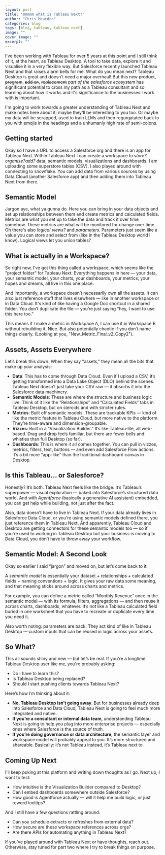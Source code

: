 ```yaml
---
layout: post
title: "Ummmm what is Tableau Next?"
author: "Chris Meardon"
categories: blog
tags: [blog, tableau, tableau next]
image: ""
cover_image: ""
excerpt: ""
---
```


I've been working with Tableau for over 5 years at this point and I still think of it, at the heart, as Tableau Desktop. A tool to take data, explore it and visualise it in a very flexible way. But Salesforce recently launched Tableau Next and that raises alarm bells for me. What do you mean next? Tableau Desktop is great and doesn't need a major overhaul! But this new ~~product~~, ~~program~~, ~~add on~~, ~~replacement~~ _part of the salesforce ecosystem_ has significant potential to cross my path as a Tableau consultant and so learning about how it works and it's significance to the businesses I work with is important.

I'm going to work towards a greater understanding of Tableau Next and make notes here about it; maybe they'll be interesting to you too. Or maybe my data will be scrapped, used to train LLMs and then regurgatated back to you with emojis in the headings and a unhumanly high rate of semi-colons.

## Getting started

Okay so I have a URL to access a Salesforce org and there is an app for Tableau Next. Within Tableau Next I can create a workspace to _store?organise?add?_ data, semantic models, visualizations and dashboards. I am uploading some superstore tables (CSV). I also played around with connecting to snowflake. You can add data from various sources by using Data Cloud (another Salesforce app) and then adding them into Tableau Next from there.

## Semantic Model

Jargon aye, what ya gunna do. Here you can bring in your data objects and set up relationships between them and create metrics and calculated fields. Metrics are what you set up to take the data and track it over time somehow. These metrics are what will be monitored for change over time. Oh there's also _logical views?_ and _parameters_. Parameters just seem like a value you can store and select from (like in the Tableau Desktop world I know). Logical views let you union tables?

## What is actually in a Workspace?

So right now, I’ve got this thing called a workspace, which seems like the "project folder" for Tableau Next. Everything happens in here — your data, your semantic model, your charts, your dashboards, your metrics, your hopes and dreams, all live in this one place.

And importantly, a workspace doesn’t necessarily own all the assets. It can also just reference stuff that lives elsewhere — like in another workspace or in Data Cloud. It's kind of like having a Google Doc shortcut in a shared folder. You don’t duplicate the file — you’re just saying “hey, I want to use this here too.”

This means if I make a metric in Workspace A, I can use it in Workspace B without rebuilding it. Nice. But also potentially chaotic if you don’t name things clearly. (Looking at you, "New_Metric_Final_v2_Copy2").

## Assets, Assets Everywhere

Let’s break this down. When they say “assets,” they mean all the bits that make up your analysis:

- **Data**: This has to come through Data Cloud. Even if I upload a CSV, it’s getting transformed into a Data Lake Object (DLO) behind the scenes. Tableau Next doesn’t just take your CSV raw — it absorbs it into the Salesforce data machinery.
- **Semantic Models**: These are where the structure and business logic live. Think of it like the “Relationships” and “Calculated Fields” tabs in Tableau Desktop, but on steroids and with stricter rules.
- **Metrics**: Built off semantic models. These are trackable KPIs — kind of like the metric feature in Tableau Cloud, but more native to the platform. They’re time-aware and dimension-groupable.
- **Vizzes**: Built in a “Visualization Builder.” It’s like Tableau-lite, all web-based. Drag and drop feels familiar, but there are fewer bells and whistles than full Desktop (so far).
- **Dashboards**: This is where it all comes together. You can pull in vizzes, metrics, filters, text, buttons — and even add Salesforce Flow actions. It’s a bit more “app-like” than the traditional dashboard canvas in Desktop.

## Is this Tableau… or Salesforce?

Honestly? It’s both. Tableau Next feels like the bridge. It’s Tableau’s superpower — visual exploration — baked into Salesforce’s structured data world. And with _Agentforce_ (basically a generative AI assistant) embedded, you can get help while building, not just after the fact.

Also, data doesn’t have to live in Tableau Next. If your data already lives in Salesforce Data Cloud, or you're using semantic models defined there, you just reference them in Tableau Next. And apparently, Tableau Cloud and Desktop are getting connectors for these semantic models too — so if you're used to working in Tableau Desktop but your business is moving to Data Cloud, you don’t have to throw away your workflow.

## Semantic Model: A Second Look

Okay so earlier I said “jargon” and moved on, but let’s come back to it.

A _semantic model_ is essentially your dataset + relationships + calculated fields + naming conventions + logic. It gives your raw data some meaning, and that meaning sticks around across charts and metrics.

For example, you can define a metric called “Monthly Revenue” once in the semantic model — with its formula, filters, aggregations — and then reuse it across charts, dashboards, whatever. It’s not like a Tableau calculated field buried in one worksheet that you have to recreate or duplicate every time you need it.

Also worth noting: parameters are back. They act kind of like in Tableau Desktop — custom inputs that can be reused in logic across your assets.

## So What?

This all sounds shiny and new — but let’s be real. If you're a longtime Tableau Desktop user like me, you're probably asking:

- Do I have to learn this?
- Is Tableau Desktop being replaced?
- Should I start pushing clients towards Tableau Next?

Here’s how I’m thinking about it:

- **No, Tableau Desktop isn’t going away**. But for businesses already deep into Salesforce and Data Cloud, Tableau Next is going to feel much more integrated and native.
- **If you’re a consultant or internal data team**, understanding Tableau Next is going to help you plug into more enterprise projects — especially ones where Salesforce is the source of truth.
- **If you’re doing governance or data architecture**, the semantic layer and workspace model will probably appeal to you. It’s more structured and shareable. Basically: it’s not Tableau instead, it’s Tableau next to.

## Coming Up Next

I'll keep poking at this platform and writing down thoughts as I go. Next up, I want to test:

- How intuitive is the Visualization Builder compared to Desktop?
- Can I embed dashboards somewhere outside Salesforce?
- How good is Agentforce actually — will it help me build logic, or just reword tooltips?

And I still have a few questions rattling around:

- Can you schedule extracts or refreshes from external data?
- How secure are these workspace references across orgs?
- Are there APIs for automating anything in Tableau Next?

If you've played around with Tableau Next or have thoughts, reach out. Otherwise, stay tuned for part two where I try to break things on purpose.

